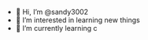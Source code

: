 - 👋 Hi, I’m @sandy3002
- 👀 I’m interested in learning new things
- 🌱 I’m currently learning c

<!---
sandy3002/sandy3002 is a ✨ special ✨ repository because its `README.md` (this file) appears on your GitHub profile.
You can click the Preview link to take a look at your changes.
--->
